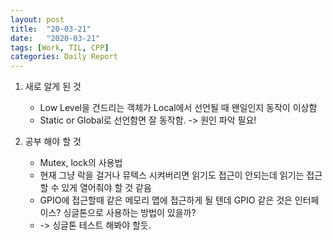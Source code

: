 ```yaml
---
layout: post
title:  "20-03-21"
date:   "2020-03-21"
tags: [Work, TIL, CPP]
categories: Daily Report 
---
```


1. 새로 알게 된 것
    * Low Level을 건드리는 객체가 Local에서 선언될 때 왠일인지 동작이 이상함
    * Static or Global로 선언함면 잘 동작함. -> 원인 파악 필요!

2. 공부 해야 할 것
    * Mutex, lock의 사용법
    * 현재 그냥 락을 걸거나 뮤텍스 시켜버리면 읽기도 접근이 안되는데 읽기는 접근할 수 있게 열어줘야 할 것 같음
    * GPIO에 접근할때 같은 메모리 맵에 접근하게 될 텐데 GPIO 같은 것은 인터페이스? 싱글톤으로 사용하는 방법이 있을까?
    * -> 싱글톤 테스트 해봐야 할듯.
